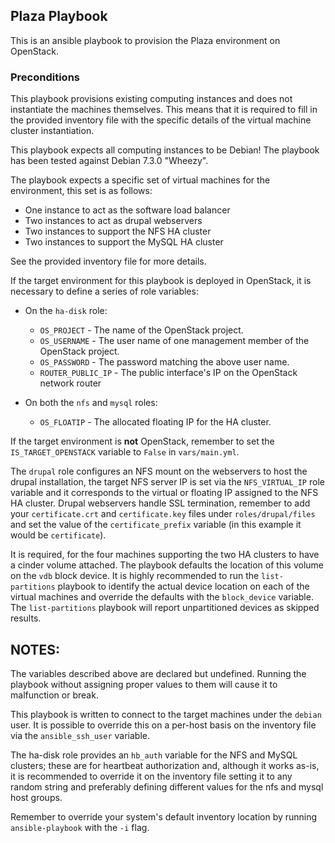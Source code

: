 ## Plaza Playbook
This is an ansible playbook to provision the Plaza environment on OpenStack.

### Preconditions
This playbook provisions existing computing instances and does not instantiate the machines themselves. This means that it is required to fill in the provided inventory file with the specific details of the virtual machine cluster instantiation.

This playbook expects all computing instances to be Debian! The playbook has been tested against Debian 7.3.0 "Wheezy".

The playbook expects a specific set of virtual machines for the environment, this set is as follows:

  - One instance to act as the software load balancer
  - Two instances to act as drupal webservers
  - Two instances to support the NFS HA cluster
  - Two instances to support the MySQL HA cluster

See the provided inventory file for more details.

If the target environment for this playbook is deployed in OpenStack, it is necessary to define a series of role variables:

  - On the `ha-disk` role:
    + `OS_PROJECT` - The name of the OpenStack project.
    + `OS_USERNAME` - The user name of one management member of the OpenStack project.
    + `OS_PASSWORD` - The password matching the above user name.
    + `ROUTER_PUBLIC_IP` - The public interface's IP on the OpenStack network router

  - On both the `nfs` and `mysql` roles:
    + `OS_FLOATIP` - The allocated floating IP for the HA cluster.

If the target environment is **not** OpenStack, remember to set the `IS_TARGET_OPENSTACK` variable to `False` in `vars/main.yml`.

The `drupal` role configures an NFS mount on the webservers to host the drupal installation, the target NFS server IP is set via the `NFS_VIRTUAL_IP` role variable and it corresponds to the virtual or floating IP assigned to the NFS HA cluster.
Drupal webservers handle SSL termination, remember to add your `certificate.crt` and `certificate.key` files under `roles/drupal/files` and set the value of the `certificate_prefix` variable (in this example it would be `certificate`).

It is required, for the four machines supporting the two HA clusters to have a cinder volume attached. The playbook defaults the location of this volume on the `vdb` block device. It is highly recommended to run the `list-partitions` playbook to identify the actual device location on each of the virtual machines and override the defaults with the `block_device` variable. The `list-partitions` playbook will report unpartitioned devices as skipped results.

## NOTES:
The variables described above are declared but undefined. Running the playbook without assigning proper values to them will cause it to malfunction or break.

This playbook is written to connect to the target machines under the `debian` user. It is possible to override this on a per-host basis on the inventory file via the `ansible_ssh_user` variable.

The ha-disk role provides an `hb_auth` variable for the NFS and MySQL clusters; these are for heartbeat authorization and, although it works as-is, it is recommended to override it on the inventory file setting it to any random string and preferably defining different values for the nfs and mysql host groups.

Remember to override your system's default inventory location by running `ansible-playbook` with the `-i` flag.